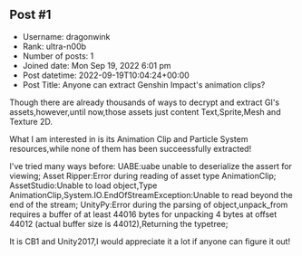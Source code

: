 ## Post #1
- Username: dragonwink
- Rank: ultra-n00b
- Number of posts: 1
- Joined date: Mon Sep 19, 2022 6:01 pm
- Post datetime: 2022-09-19T10:04:24+00:00
- Post Title: Anyone can extract Genshin Impact's animation clips?

Though there are already thousands of ways to decrypt and extract GI's assets,however,until now,those assets just content Text,Sprite,Mesh and Texture 2D.

What I am interested in is its Animation Clip and Particle System resources,while none of them has been succeessfully extracted!

I've tried many ways before:
UABE:uabe unable to deserialize the assert for viewing;
Asset Ripper:Error during reading of asset type AnimationClip;
AssetStudio:Unable to load object,Type AnimationClip,System.IO.EndOfStreamException:Unable to read beyond the end of the stream;
UnityPy:Error during the parsing of object,unpack_from requires a buffer of at least 44016 bytes for unpacking 4 bytes at offset 44012 (actual buffer size is 44012),Returning the typetree;

It is CB1 and Unity2017,I would appreciate it a lot if anyone can figure it out!
